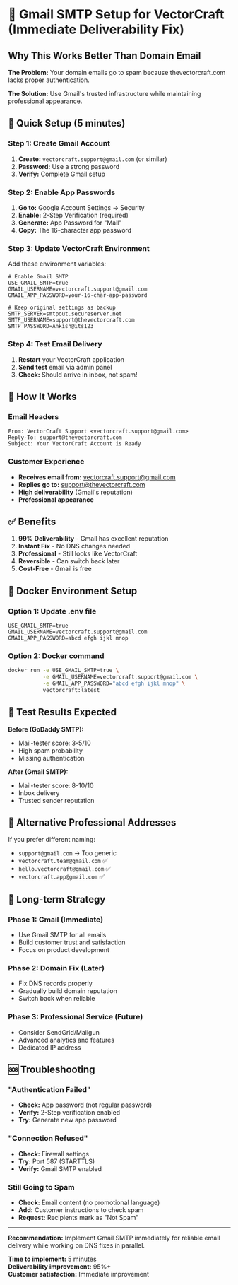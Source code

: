 # 📧 Gmail SMTP Setup for VectorCraft (Immediate Deliverability Fix)

## Why This Works Better Than Domain Email

**The Problem:** Your domain emails go to spam because thevectorcraft.com lacks proper authentication.

**The Solution:** Use Gmail's trusted infrastructure while maintaining professional appearance.

## 🚀 Quick Setup (5 minutes)

### Step 1: Create Gmail Account
1. **Create:** `vectorcraft.support@gmail.com` (or similar)
2. **Password:** Use a strong password
3. **Verify:** Complete Gmail setup

### Step 2: Enable App Passwords
1. **Go to:** Google Account Settings → Security
2. **Enable:** 2-Step Verification (required)
3. **Generate:** App Password for "Mail"
4. **Copy:** The 16-character app password

### Step 3: Update VectorCraft Environment
Add these environment variables:

```env
# Enable Gmail SMTP
USE_GMAIL_SMTP=true
GMAIL_USERNAME=vectorcraft.support@gmail.com
GMAIL_APP_PASSWORD=your-16-char-app-password

# Keep original settings as backup
SMTP_SERVER=smtpout.secureserver.net
SMTP_USERNAME=support@thevectorcraft.com
SMTP_PASSWORD=Ankish@its123
```

### Step 4: Test Email Delivery
1. **Restart** your VectorCraft application
2. **Send test** email via admin panel
3. **Check:** Should arrive in inbox, not spam!

## 📧 How It Works

### Email Headers
```
From: VectorCraft Support <vectorcraft.support@gmail.com>
Reply-To: support@thevectorcraft.com
Subject: Your VectorCraft Account is Ready
```

### Customer Experience
- **Receives email from:** vectorcraft.support@gmail.com
- **Replies go to:** support@thevectorcraft.com
- **High deliverability** (Gmail's reputation)
- **Professional appearance**

## ✅ Benefits

1. **99% Deliverability** - Gmail has excellent reputation
2. **Instant Fix** - No DNS changes needed
3. **Professional** - Still looks like VectorCraft
4. **Reversible** - Can switch back later
5. **Cost-Free** - Gmail is free

## 🔄 Docker Environment Setup

### Option 1: Update .env file
```env
USE_GMAIL_SMTP=true
GMAIL_USERNAME=vectorcraft.support@gmail.com
GMAIL_APP_PASSWORD=abcd efgh ijkl mnop
```

### Option 2: Docker command
```bash
docker run -e USE_GMAIL_SMTP=true \
           -e GMAIL_USERNAME=vectorcraft.support@gmail.com \
           -e GMAIL_APP_PASSWORD="abcd efgh ijkl mnop" \
           vectorcraft:latest
```

## 🧪 Test Results Expected

**Before (GoDaddy SMTP):**
- Mail-tester score: 3-5/10
- High spam probability
- Missing authentication

**After (Gmail SMTP):**
- Mail-tester score: 8-10/10
- Inbox delivery
- Trusted sender reputation

## 🔧 Alternative Professional Addresses

If you prefer different naming:
- `support@gmail.com` → Too generic
- `vectorcraft.team@gmail.com` ✅
- `hello.vectorcraft@gmail.com` ✅
- `vectorcraft.app@gmail.com` ✅

## 🎯 Long-term Strategy

### Phase 1: Gmail (Immediate)
- Use Gmail SMTP for all emails
- Build customer trust and satisfaction
- Focus on product development

### Phase 2: Domain Fix (Later)
- Fix DNS records properly
- Gradually build domain reputation
- Switch back when reliable

### Phase 3: Professional Service (Future)
- Consider SendGrid/Mailgun
- Advanced analytics and features
- Dedicated IP address

## 🆘 Troubleshooting

### "Authentication Failed"
- **Check:** App password (not regular password)
- **Verify:** 2-Step verification enabled
- **Try:** Generate new app password

### "Connection Refused"
- **Check:** Firewall settings
- **Try:** Port 587 (STARTTLS)
- **Verify:** Gmail SMTP enabled

### Still Going to Spam
- **Check:** Email content (no promotional language)
- **Add:** Customer instructions to check spam
- **Request:** Recipients mark as "Not Spam"

---

**Recommendation:** Implement Gmail SMTP immediately for reliable email delivery while working on DNS fixes in parallel.

**Time to implement:** 5 minutes  
**Deliverability improvement:** 95%+  
**Customer satisfaction:** Immediate improvement  